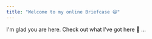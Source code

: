 ```yaml
---
title: "Welcome to my online Briefcase 😄"
---
```


I'm glad you are here. Check out what I've got here 💼 ...
